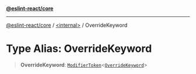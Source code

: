 [**@eslint-react/core**](../../README.md)

***

[@eslint-react/core](../../README.md) / [\<internal\>](../README.md) / OverrideKeyword

# Type Alias: OverrideKeyword

> **OverrideKeyword**: [`ModifierToken`](../interfaces/ModifierToken.md)\<[`OverrideKeyword`](../enumerations/SyntaxKind.md#overridekeyword)\>
